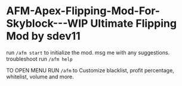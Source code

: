 # AFM-Apex-Flipping-Mod-For-Skyblock---WIP Ultimate Flipping Mod by sdev11
run `/afm start` to initialize the mod. msg me with any suggestions.
troubleshoot run `/afm help`

TO OPEN MENU RUN `/afm`
to Customize blacklist, profit percentage, whitelist, volume and more.
